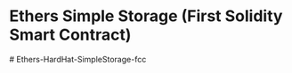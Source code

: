 # Ethers Simple Storage (First Solidity Smart Contract)
#   E t h e r s - H a r d H a t - S i m p l e S t o r a g e - f c c  
 